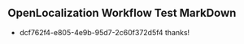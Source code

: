 ## OpenLocalization Workflow Test MarkDown

* dcf762f4-e805-4e9b-95d7-2c60f372d5f4 
thanks!



<!--HONumber=Jan16_HO3-->
